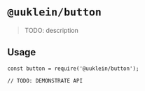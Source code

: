 # `@uuklein/button`

> TODO: description

## Usage

```
const button = require('@uuklein/button');

// TODO: DEMONSTRATE API
```
